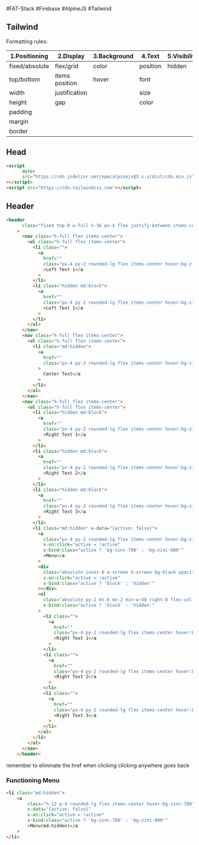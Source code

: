 #FAT-Stack #Firebase #AlpineJS #Tailwind

## Tailwind

Formatting rules:

| 1.Positioning  | 2.Display      | 3.Background | 4.Text   | 5.Visibility |
| -------------- | -------------- | ------------ | -------- | ------------ |
| fixed/absolute | flex/grid      | color        | position | hidden       |
| top/bottom     | items position | hover        | font     |              |
| width          | justification  |              | size     |              |
| height         | gap            |              | color    |              |
| padding        |                |              |          |              |
| margin         |                |              |          |              |
| border         |                |              |          |              |

## Head

``` html
<script
      defer
      src="https://cdn.jsdelivr.net/npm/alpinejs@3.x.x/dist/cdn.min.js"
></script>
<script src="https://cdn.tailwindcss.com"></script>
```
## Header

```html
<header
      class="fixed top-0 w-full h-16 px-4 flex justify-between items-center bg- zinc-800 font-semibold text-sm md:text-base text-gray-300"
    >
      <nav class="h-full flex items-center">
        <ul class="h-full flex items-center">
          <li class="">
            <a
              href=""
              class="px-4 py-2 rounded-lg flex items-center hover:bg-zinc-700"
              >Left Text 1</a
            >
          </li>
          <li class="hidden md:block">
            <a
              href=""
              class="px-4 py-2 rounded-lg flex items-center hover:bg-zinc-700"
              >Left Text 1</a
            >
          </li>
        </ul>
      </nav>
      <nav class="h-full flex items-center">
        <ul class="h-full flex items-center">
          <li class="md:hidden">
            <a
              href=""
              class="px-4 py-2 rounded-lg flex items-center hover:bg-zinc-700"
            >
              Center Text</a
            >
          </li>
        </ul>
      </nav>
      <nav class="h-full flex items-center">
        <ul class="h-full flex items-center">
          <li class="hidden md:block">
            <a
              href=""
              class="px-4 py-2 rounded-lg flex items-center hover:bg-zinc-700"
              >Right Text 1</a
            >
          </li>
          <li class="hidden md:block">
            <a
              href=""
              class="px-4 py-2 rounded-lg flex items-center hover:bg-zinc-700"
              >Right Text 2</a
            >
          </li>
          <li class="hidden md:block">
            <a
              href=""
              class="px-4 py-2 rounded-lg flex items-center hover:bg-zinc-700"
              >Right Text 3</a
            >
          </li>
          <li class="md:hidden" x-data="{active: false}">
            <a
              class="px-4 py-2 rounded-lg flex items-center hover:bg-zinc-700"
              x-on:click="active = !active"
              x-bind:class="active ? 'bg-zinc-700' : 'bg-zinc-800'"
              >Menu</a
            >
            <div
              class="absolute inset-0 w-screen h-screen bg-black opacity-40"
              x-on:click="active = !active"
              x-bind:class="active ? 'block' : 'hidden'"
            ></div>
            <ul
              class="absolute py-2 mt-6 mx-2 min-w-48 right-0 flex-col rounded-xl bg-zinc-800"
              x-bind:class="active ? 'block' : 'hidden'"
            >
              <li class="">
                <a
                  href=""
                  class="px-4 py-2 rounded-lg flex items-center hover:bg-zinc-700"
                  >Right Text 1</a
                >
              </li>
              <li class="">
                <a
                  href=""
                  class="px-4 py-2 rounded-lg flex items-center hover:bg-zinc-700"
                  >Right Text 2</a
                >
              </li>
              <li class="">
                <a
                  href=""
                  class="px-4 py-2 rounded-lg flex items-center hover:bg-zinc-700"
                  >Right Text 3</a
                >
              </li>
            </ul>
          </li>
        </ul>
      </nav>
    </header>
```

remember to eliminate the href when clicking
clicking anywhere goes back

### Functioning Menu

```html
<li class="md:hidden">
	<a
		class="h-12 p-4 rounded-lg flex items-center hover:bg-zinc-700"
		x-data="{active: false}"
		x-on:click="active = !active"
		x-bind:class="active ? 'bg-zinc-700' : 'bg-zinc-800'"
		>Menu(md:hidden)</a
	>
</li>
```